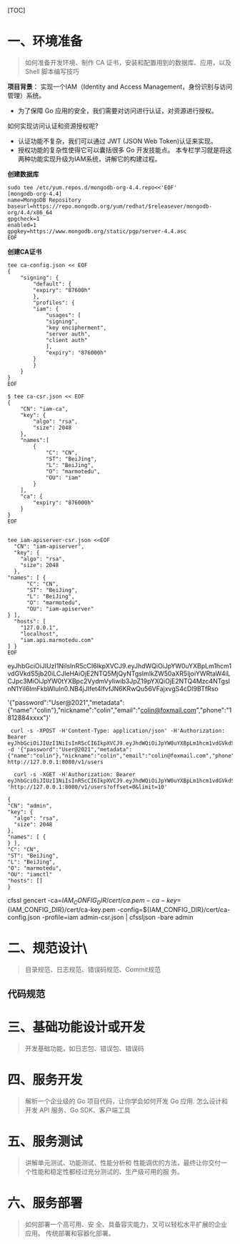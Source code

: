 
[TOC]

# 一、环境准备
>如何准备开发环境、制作 CA 证书，安装和配置用到的数据库、应用，以及 Shell 脚本编写技巧


**项目背景**： 实现一个IAM（Identity and Access Management，身份识别与访问管理）系统。
- 为了保障 Go 应用的安全，我们需要对访问进行认证，对资源进行授权。


如何实现访问认证和资源授权呢?
- 认证功能不复杂，我们可以通过 JWT (JSON Web Token)认证来实现。
- 授权功能的复杂性使得它可以囊括很多 Go 开发技能点。 本专栏学习就是将这两种功能实现升级为IAM系统，讲解它的构建过程。


**创建数据库**

```shell
sudo tee /etc/yum.repos.d/mongodb-org-4.4.repo<<'EOF'
[mongodb-org-4.4]
name=MongoDB Repository
baseurl=https://repo.mongodb.org/yum/redhat/$releasever/mongodb-org/4.4/x86_64
gpgcheck=1
enabled=1
gpgkey=https://www.mongodb.org/static/pgp/server-4.4.asc
EOF
```

**创建CA证书**


```shell
tee ca-config.json << EOF
{
    "signing": {
        "default": {
        "expiry": "87600h"
        },
        "profiles": {
        "iam": {
            "usages": [
            "signing",
            "key encipherment",
            "server auth",
            "client auth"
            ],
            "expiry": "876000h"
        }
        } 
    }
} 
EOF
```

```shell
$ tee ca-csr.json << EOF 
{
    "CN": "iam-ca",
    "key": {
        "algo": "rsa",
        "size": 2048
    },
    "names":[
        {
            "C": "CN",
            "ST": "BeiJing",
            "L": "BeiJing",
            "O": "marmotedu",
            "OU": "iam"
        }
    ],
    "ca": {
        "expiry": "876000h"
    }
}
EOF
    
```

```shell
tee iam-apiserver-csr.json <<EOF
  "CN": "iam-apiserver",
  "key": {
    "algo": "rsa",
    "size": 2048
  },
"names": [ {
      "C": "CN",
      "ST": "BeiJing",
      "L": "BeiJing",
      "O": "marmotedu",
      "OU": "iam-apiserver"
} ],
  "hosts": [
    "127.0.0.1",
    "localhost",
    "iam.api.marmotedu.com"
] }
EOF
```

eyJhbGciOiJIUzI1NiIsInR5cCI6IkpXVCJ9.eyJhdWQiOiJpYW0uYXBpLm1hcm1vdGVkdS5jb20iLCJleHAiOjE2NTQ5MjQyNTgsImlkZW50aXR5IjoiYWRtaW4iLCJpc3MiOiJpYW0tYXBpc2VydmVyIiwib3JpZ19pYXQiOjE2NTQ4Mzc4NTgsInN1YiI6ImFkbWluIn0.NB4jJIfet4lfvfJN6KRwQu56VFajxvgS4cDI9BTfRso

'{"password":"User@2021","metadata":{"name":"colin"},"nickname":"colin","email":"colin@foxmail.com","phone":"1812884xxxx"}'


```shell
 curl -s -XPOST -H'Content-Type: application/json' -H'Authorization: Bearer eyJhbGciOiJIUzI1NiIsInR5cCI6IkpXVCJ9.eyJhdWQiOiJpYW0uYXBpLm1hcm1vdGVkdS5jb20iLCJleHAiOjE2NTQ5MjQyNTgsImlkZW50aXR5IjoiYWRtaW4iLCJpc3MiOiJpYW0tYXBpc2VydmVyIiwib3JpZ19pYXQiOjE2NTQ4Mzc4NTgsInN1YiI6ImFkbWluIn0.NB4jJIfet4lfvfJN6KRwQu56VFajxvgS4cDI9BTfRso' -d '{"password":"User@2021","metadata":{"name":"colin"},"nickname":"colin","email":"colin@foxmail.com","phone":"1812884xxxx"}' http://127.0.0.1:8080/v1/users

  curl -s -XGET -H'Authorization: Bearer eyJhbGciOiJIUzI1NiIsInR5cCI6IkpXVCJ9.eyJhdWQiOiJpYW0uYXBpLm1hcm1vdGVkdS5jb20iLCJleHAiOjE2NTQ5MjQyNTgsImlkZW50aXR5IjoiYWRtaW4iLCJpc3MiOiJpYW0tYXBpc2VydmVyIiwib3JpZ19pYXQiOjE2NTQ4Mzc4NTgsInN1YiI6ImFkbWluIn0.NB4jJIfet4lfvfJN6KRwQu56VFajxvgS4cDI9BTfRso' 'http://127.0.0.1:8080/v1/users?offset=0&limit=10'
```

```shell
{
"CN": "admin",
"key": {
  "algo": "rsa",
  "size": 2048
},
"names": [ {
} ],
"C": "CN",
"ST": "BeiJing",
"L": "BeiJing",
"O": "marmotedu",
"OU": "iamctl"
"hosts": []
}
```

cfssl gencert -ca=${IAM_CONFIG_DIR}/cert/ca.pem -ca-key=${IAM_CONFIG_DIR}/cert/ca-key.pem  -config=${IAM_CONFIG_DIR}/cert/ca-config.json -profile=iam admin-csr.json | cfssljson -bare admin



# 二、规范设计\
>目录规范、日志规范、错误码规范、Commit规范

## 代码规范



# 三、基础功能设计或开发
>开发基础功能，如日志包、错误包、错误码

# 四、服务开发
>解析一个企业级的 Go 项目代码，让你学会如何开发 Go 应用. 怎么设计和开发 API 服务、Go SDK、客户端工具


# 五、服务测试
>讲解单元测试、功能测试、性能分析和 性能调优的方法，最终让你交付一个性能和稳定性都经过充分测试的、生产级可用的服 务。


# 六、服务部署
>如何部署一个高可用、安 全、具备容灾能力，又可以轻松水平扩展的企业应用。 传统部署和容器化部署。
